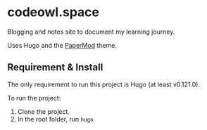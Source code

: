 # codeowl.space
Blogging and notes site to document my learning journey.

Uses Hugo and the [PaperMod](https://github.com/adityatelange/hugo-PaperMod) theme.

## Requirement & Install
The only requirement to run this project is Hugo (at least v0.121.0).

To run the project:

1. Clone the project.
2. In the root folder, run `hugo`
